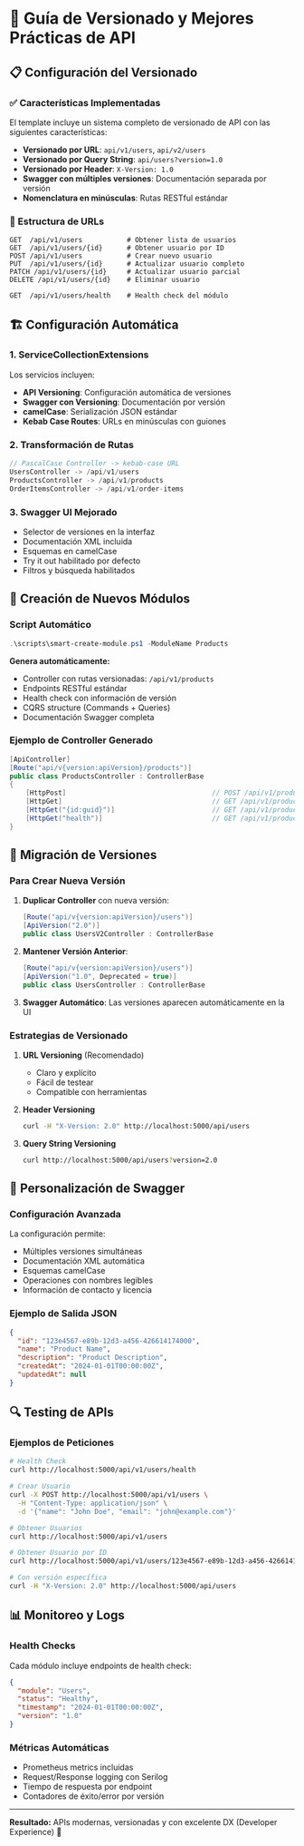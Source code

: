 # 🚀 Guía de Versionado y Mejores Prácticas de API

## 📋 Configuración del Versionado

### ✅ Características Implementadas

El template incluye un sistema completo de versionado de API con las siguientes características:

- **Versionado por URL**: `api/v1/users`, `api/v2/users`
- **Versionado por Query String**: `api/users?version=1.0`
- **Versionado por Header**: `X-Version: 1.0`
- **Swagger con múltiples versiones**: Documentación separada por versión
- **Nomenclatura en minúsculas**: Rutas RESTful estándar

### 🎯 Estructura de URLs

```
GET  /api/v1/users           # Obtener lista de usuarios
GET  /api/v1/users/{id}      # Obtener usuario por ID
POST /api/v1/users           # Crear nuevo usuario
PUT  /api/v1/users/{id}      # Actualizar usuario completo
PATCH /api/v1/users/{id}     # Actualizar usuario parcial
DELETE /api/v1/users/{id}    # Eliminar usuario

GET  /api/v1/users/health    # Health check del módulo
```

## 🏗️ Configuración Automática

### 1. ServiceCollectionExtensions

Los servicios incluyen:
- **API Versioning**: Configuración automática de versiones
- **Swagger con Versioning**: Documentación por versión
- **camelCase**: Serialización JSON estándar
- **Kebab Case Routes**: URLs en minúsculas con guiones

### 2. Transformación de Rutas

```csharp
// PascalCase Controller -> kebab-case URL
UsersController -> /api/v1/users
ProductsController -> /api/v1/products
OrderItemsController -> /api/v1/order-items
```

### 3. Swagger UI Mejorado

- Selector de versiones en la interfaz
- Documentación XML incluida
- Esquemas en camelCase
- Try it out habilitado por defecto
- Filtros y búsqueda habilitados

## 📝 Creación de Nuevos Módulos

### Script Automático

```powershell
.\scripts\smart-create-module.ps1 -ModuleName Products
```

**Genera automáticamente:**
- Controller con rutas versionadas: `/api/v1/products`
- Endpoints RESTful estándar
- Health check con información de versión
- CQRS structure (Commands + Queries)
- Documentación Swagger completa

### Ejemplo de Controller Generado

```csharp
[ApiController]
[Route("api/v{version:apiVersion}/products")]
public class ProductsController : ControllerBase
{
    [HttpPost]                                    // POST /api/v1/products
    [HttpGet]                                     // GET /api/v1/products
    [HttpGet("{id:guid}")]                        // GET /api/v1/products/{id}
    [HttpGet("health")]                           // GET /api/v1/products/health
}
```

## 🔄 Migración de Versiones

### Para Crear Nueva Versión

1. **Duplicar Controller** con nueva versión:
   ```csharp
   [Route("api/v{version:apiVersion}/users")]
   [ApiVersion("2.0")]
   public class UsersV2Controller : ControllerBase
   ```

2. **Mantener Versión Anterior**:
   ```csharp
   [Route("api/v{version:apiVersion}/users")]
   [ApiVersion("1.0", Deprecated = true)]
   public class UsersController : ControllerBase
   ```

3. **Swagger Automático**: Las versiones aparecen automáticamente en la UI

### Estrategias de Versionado

1. **URL Versioning** (Recomendado)
   - Claro y explícito
   - Fácil de testear
   - Compatible con herramientas

2. **Header Versioning**
   ```bash
   curl -H "X-Version: 2.0" http://localhost:5000/api/users
   ```

3. **Query String Versioning**
   ```bash
   curl http://localhost:5000/api/users?version=2.0
   ```

## 🎨 Personalización de Swagger

### Configuración Avanzada

La configuración permite:
- Múltiples versiones simultáneas
- Documentación XML automática
- Esquemas camelCase
- Operaciones con nombres legibles
- Información de contacto y licencia

### Ejemplo de Salida JSON

```json
{
  "id": "123e4567-e89b-12d3-a456-426614174000",
  "name": "Product Name",
  "description": "Product Description",
  "createdAt": "2024-01-01T00:00:00Z",
  "updatedAt": null
}
```

## 🔍 Testing de APIs

### Ejemplos de Peticiones

```bash
# Health Check
curl http://localhost:5000/api/v1/users/health

# Crear Usuario
curl -X POST http://localhost:5000/api/v1/users \
  -H "Content-Type: application/json" \
  -d '{"name": "John Doe", "email": "john@example.com"}'

# Obtener Usuarios
curl http://localhost:5000/api/v1/users

# Obtener Usuario por ID
curl http://localhost:5000/api/v1/users/123e4567-e89b-12d3-a456-426614174000

# Con versión específica
curl -H "X-Version: 2.0" http://localhost:5000/api/users
```

## 📊 Monitoreo y Logs

### Health Checks

Cada módulo incluye endpoints de health check:
```json
{
  "module": "Users",
  "status": "Healthy",
  "timestamp": "2024-01-01T00:00:00Z",
  "version": "1.0"
}
```

### Métricas Automáticas

- Prometheus metrics incluidas
- Request/Response logging con Serilog
- Tiempo de respuesta por endpoint
- Contadores de éxito/error por versión

---

**Resultado:** APIs modernas, versionadas y con excelente DX (Developer Experience) 🚀
